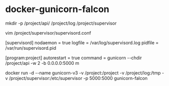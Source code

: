 # docker-gunicorn-falcon
mkdir -p /project/api/  /project/log  /project/supervisor

vim /project/supervisor/supervisord.conf

[supervisord]
nodaemon = true
logfile = /var/log/supervisord.log
pidfile = /var/run/supervisord.pid

[program:project]
autorestart = true
command = gunicorn  --chdir /project/api -w 2  -b 0.0.0.0:5000 m



docker run -d --name gunicorn-v3 -v /project:/project -v /project/log:/tmp -v /project/supervisor:/etc/supervisor -p 5000:5000 gunicorn-falcon

